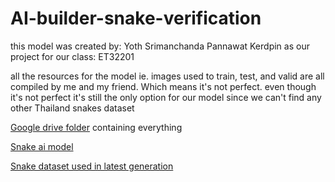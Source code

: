 # AI-builder-snake-verification

this model was created by:
  Yoth Srimanchanda
  Pannawat Kerdpin
as our project for our class: ET32201

all the resources for the model ie. images used to train, test, and valid are all compiled by me and my friend. Which means it's not perfect.
even though it's not perfect it's still the only option for our model since we can't find any other Thailand snakes dataset


[Google drive folder](https://drive.google.com/drive/folders/1Anqir7YNB-4TpZ-eIOWprbuC18sT8Kkp?usp=sharing) containing everything

[Snake ai model](https://drive.google.com/file/d/1vwCAhmTKoBG84cRzVQbbwZNJO4L5f7b_/view?usp=sharing)

[Snake dataset used in latest generation](https://drive.google.com/file/d/1CelvG6rb9jU3kxXjZkFH2Mn3vCTtYufG/view?usp=sharing)
